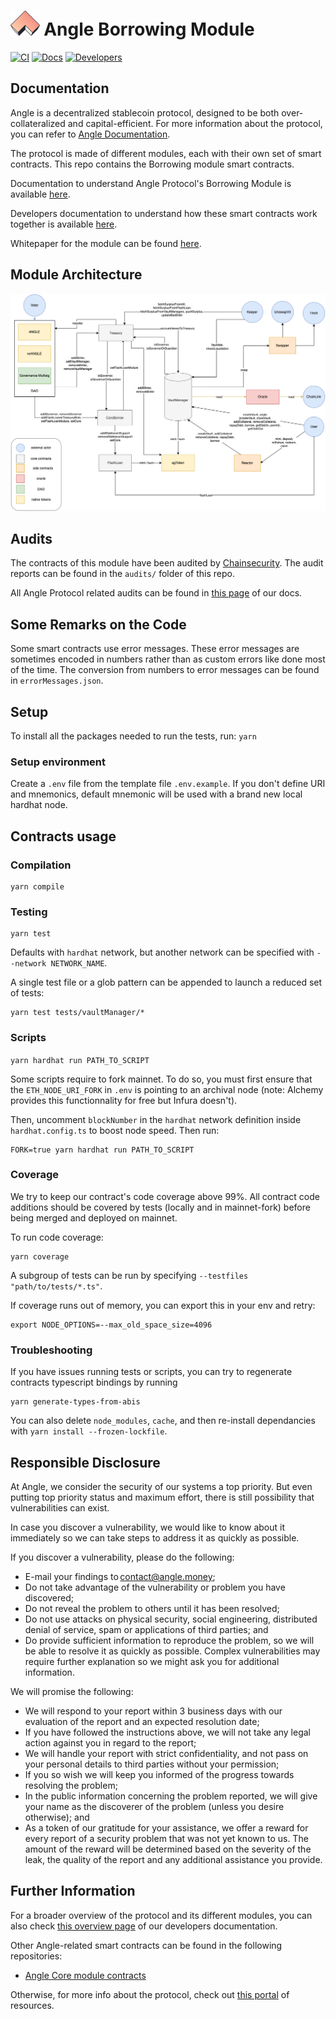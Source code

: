 # <img src="logo.svg" alt="Angle Borrow Contracts" height="40px"> Angle Borrowing Module

[![CI](https://github.com/AngleProtocol/angle-borrow/workflows/CI/badge.svg)](https://github.com/AngleProtocol/angle-borrow/actions?query=workflow%3ACI)
[![Docs](https://img.shields.io/badge/docs-%F0%9F%93%84-blue)](https://docs.angle.money/angle-borrowing-module/borrowing-module)
[![Developers](https://img.shields.io/badge/developers-%F0%9F%93%84-pink)](https://developers.angle.money)

## Documentation

Angle is a decentralized stablecoin protocol, designed to be both over-collateralized and capital-efficient. For more information about the protocol, you can refer to [Angle Documentation](https://docs.angle.money).

The protocol is made of different modules, each with their own set of smart contracts. This repo contains the Borrowing module smart contracts.

Documentation to understand Angle Protocol's Borrowing Module is available [here](https://docs.angle.money).

Developers documentation to understand how these smart contracts work together is available [here](https://developers.angle.money/borrowing-module-contracts/architecture-overview).

Whitepaper for the module can be found [here](https://docs.angle.money/overview/whitepapers).

## Module Architecture

![Module Architecture](AngleBorrowingArchitecture.png)

## Audits

The contracts of this module have been audited by [Chainsecurity](https://chainsecurity.com/security-audit/angle-protocol-borrowing-module/). The audit reports can be found in the `audits/` folder of this repo.

All Angle Protocol related audits can be found in [this page](https://docs.angle.money/resources/audits) of our docs.

## Some Remarks on the Code

Some smart contracts use error messages. These error messages are sometimes encoded in numbers rather than as custom errors like done most of the time. The conversion from numbers to error messages can be found in `errorMessages.json`.

## Setup

To install all the packages needed to run the tests, run:
`yarn`

### Setup environment

Create a `.env` file from the template file `.env.example`.
If you don't define URI and mnemonics, default mnemonic will be used with a brand new local hardhat node.

## Contracts usage

### Compilation

```shell
yarn compile
```

### Testing

```shell
yarn test
```

Defaults with `hardhat` network, but another network can be specified with `--network NETWORK_NAME`.

A single test file or a glob pattern can be appended to launch a reduced set of tests:

```shell
yarn test tests/vaultManager/*
```

### Scripts

`yarn hardhat run PATH_TO_SCRIPT`

Some scripts require to fork mainnet. To do so, you must first ensure that the `ETH_NODE_URI_FORK` in `.env` is pointing to an archival node (note: Alchemy provides this functionnality for free but Infura doesn't).

Then, uncomment `blockNumber` in the `hardhat` network definition inside `hardhat.config.ts` to boost node speed.
Then run:

```shell
FORK=true yarn hardhat run PATH_TO_SCRIPT
```

### Coverage

We try to keep our contract's code coverage above 99%. All contract code additions should be covered by tests (locally and in mainnet-fork) before being merged and deployed on mainnet.

To run code coverage:

```shell
yarn coverage
```

A subgroup of tests can be run by specifying `--testfiles "path/to/tests/*.ts"`.

If coverage runs out of memory, you can export this in your env and retry:

```shell
export NODE_OPTIONS=--max_old_space_size=4096
```

### Troubleshooting

If you have issues running tests or scripts, you can try to regenerate contracts typescript bindings by running

```shell
yarn generate-types-from-abis
```

You can also delete `node_modules`, `cache`, and then re-install dependancies with `yarn install --frozen-lockfile`.

## Responsible Disclosure

At Angle, we consider the security of our systems a top priority. But even putting top priority status and maximum effort, there is still possibility that vulnerabilities can exist.

In case you discover a vulnerability, we would like to know about it immediately so we can take steps to address it as quickly as possible.

If you discover a vulnerability, please do the following:

- E-mail your findings to contact@angle.money;
- Do not take advantage of the vulnerability or problem you have discovered;
- Do not reveal the problem to others until it has been resolved;
- Do not use attacks on physical security, social engineering, distributed denial of service, spam or applications of third parties; and
- Do provide sufficient information to reproduce the problem, so we will be able to resolve it as quickly as possible. Complex vulnerabilities may require further explanation so we might ask you for additional information.

We will promise the following:

- We will respond to your report within 3 business days with our evaluation of the report and an expected resolution date;
- If you have followed the instructions above, we will not take any legal action against you in regard to the report;
- We will handle your report with strict confidentiality, and not pass on your personal details to third parties without your permission;
- If you so wish we will keep you informed of the progress towards resolving the problem;
- In the public information concerning the problem reported, we will give your name as the discoverer of the problem (unless you desire otherwise); and
- As a token of our gratitude for your assistance, we offer a reward for every report of a security problem that was not yet known to us. The amount of the reward will be determined based on the severity of the leak, the quality of the report and any additional assistance you provide.

## Further Information

For a broader overview of the protocol and its different modules, you can also check [this overview page](https://developers.angle.money) of our developers documentation.

Other Angle-related smart contracts can be found in the following repositories:

- [Angle Core module contracts](https://github.com/AngleProtocol/angle-core)

Otherwise, for more info about the protocol, check out [this portal](https://linktr.ee/angleprotocol) of resources.
